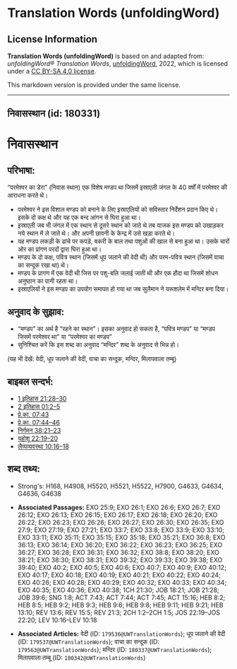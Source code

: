 # Translation Words (unfoldingWord)

## License Information

**Translation Words (unfoldingWord)** is based on and adapted from: _unfoldingWord® Translation Words_, [unfoldingWord](https://unfoldingword.org/utw), 2022, which is licensed under a [CC BY-SA 4.0 license](https://creativecommons.org/licenses/by-sa/4.0/legalcode.en).

This markdown version is provided under the same license.



--------------------------------

## निवासस्थान (id: 180331)

निवासस्थान
==========

परिभाषा:
--------

“परमेश्वर का डेरा” (निवास स्थान) एक विशेष मण्डप था जिसमें इस्राएली जंगल के 40 वर्षों में परमेश्वर की आराधना करते थे।

* परमेश्वर ने इस विशाल मण्डप को बनाने के लिए इस्राएलियों को सविस्तार निर्देशन प्रदान किए थे। इसके दो कक्ष थे और यह एक बन्द आंगन से घिरा हुआ था।
* इस्राएली जब भी जंगल में एक स्थान से दूसरे स्थान को जाते थे तब याजक इस मण्डप को उखाड़कर नये स्थान में ले जाते थे। और अपनी छावनी के केन्द्र में उसे खड़ा करते थे।
* यह मण्डप लकड़ी के ढांचे पर कपड़े, बकरी के बाल तथा पशुओं की खाल से बना हुआ था। उसके चारों ओर का प्रांगण परदों द्वारा घिरा हुआ था।
* मण्डप के दो कक्ष, पवित्र स्थान (जिसमें धूप जलाने की वेदी थी) और परम\-पवित्र स्थान (जिसमें वाचा का सन्दूक रखा था) थे।
* मण्डप के प्रागण में एक वेदी थी जिस पर पशु\-बलि जलाई जाती थी और एक हौदा था जिसमें शोधन अनुष्ठान का पानी रहता था।
* इस्राएलियों ने इस मण्डप का उपयोग समापत हो गया था जब सुलैमान ने यरूशलेम में मन्दिर बना दिया।

अनुवाद के सुझाव:
----------------

* “मण्डप” का अर्थ है “रहने का स्थान”। इसका अनुवाद हो सकता है, “पवित्र मण्डप” या “मण्डप जिसमें परमेश्वर था” या “परमेश्वर का मण्डप”
* सुनिश्चित करें कि इस शब्द का अनुवाद “मन्दिर” शब्द के अनुवाद से भिन्न हो।

(यह भी देखें: वेदी, धूप जलाने की वेदी, वाचा का सन्दूक, मन्दिर, मिलापवाला तम्बू)

बाइबल सन्दर्भ:
--------------

* [1 इतिहास 21:28–30](https://ref.ly/1Chr0:0)
* [2 इतिहास 01:2–5](https://ref.ly/2Chr0:0)
* [प्रे.का. 07:43](https://ref.ly/Acts7:43)
* [प्रे.का. 07:44–46](https://ref.ly/Acts7:44-Acts7:46)
* [निर्गमन 38:21–23](https://ref.ly/Exod38:21-Exod38:23)
* [यहोशू 22:19–20](https://ref.ly/Josh22:19-Josh22:20)
* [लैव्यव्यवस्था 10:16–18](https://ref.ly/Lev10:16-Lev10:18)

शब्द तथ्य:
----------

* Strong's: H168, H4908, H5520, H5521, H5522, H7900, G4633, G4634, G4636, G4638

* **Associated Passages:** EXO 25:9; EXO 26:1; EXO 26:6; EXO 26:7; EXO 26:12; EXO 26:13; EXO 26:15; EXO 26:17; EXO 26:18; EXO 26:20; EXO 26:22; EXO 26:23; EXO 26:26; EXO 26:27; EXO 26:30; EXO 26:35; EXO 27:9; EXO 27:19; EXO 27:21; EXO 33:7; EXO 33:8; EXO 33:9; EXO 33:10; EXO 33:11; EXO 35:11; EXO 35:15; EXO 35:18; EXO 35:21; EXO 36:8; EXO 36:13; EXO 36:14; EXO 36:20; EXO 36:22; EXO 36:23; EXO 36:25; EXO 36:27; EXO 36:28; EXO 36:31; EXO 36:32; EXO 38:8; EXO 38:20; EXO 38:21; EXO 38:30; EXO 38:31; EXO 39:32; EXO 39:33; EXO 39:38; EXO 39:40; EXO 40:2; EXO 40:5; EXO 40:6; EXO 40:7; EXO 40:9; EXO 40:12; EXO 40:17; EXO 40:18; EXO 40:19; EXO 40:21; EXO 40:22; EXO 40:24; EXO 40:26; EXO 40:28; EXO 40:29; EXO 40:32; EXO 40:33; EXO 40:34; EXO 40:35; EXO 40:36; EXO 40:38; 1CH 21:30; JOB 18:21; JOB 21:28; JOB 39:6; SNG 1:8; ACT 7:43; ACT 7:44; ACT 7:45; ACT 15:16; HEB 8:2; HEB 8:5; HEB 9:2; HEB 9:3; HEB 9:6; HEB 9:8; HEB 9:11; HEB 9:21; HEB 13:10; REV 13:6; REV 15:5; REV 21:3; 2CH 1:2–2CH 1:5; JOS 22:19–JOS 22:20; LEV 10:16–LEV 10:18
* **Associated Articles:** वेदी (ID: `179536@UWTranslationWords`); धूप जलाने की वेदी (ID: `179537@UWTranslationWords`); वाचा का सन्दूक (ID: `179563@UWTranslationWords`); मन्दिर (ID: `180337@UWTranslationWords`); मिलापवाला तम्बू (ID: `180342@UWTranslationWords`)

